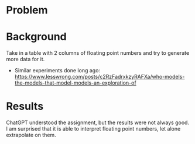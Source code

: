# Problem

# Background

Take in a table with 2 columns of floating point numbers and try to generate more data for it.

* Similar experiments done long ago: https://www.lesswrong.com/posts/c2RzFadrxkzyRAFXa/who-models-the-models-that-model-models-an-exploration-of

# Results

ChatGPT understood the assignment, but the results were not always good. I am surprised that it is able to interpret floating point numbers, let alone extrapolate on them.

